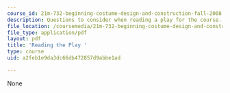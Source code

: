 ```yaml
---
course_id: 21m-732-beginning-costume-design-and-construction-fall-2008
description: Questions to consider when reading a play for the course.
file_location: /coursemedia/21m-732-beginning-costume-design-and-construction-fall-2008/a2feb1e9da3dc66db472857d9abbe1ad_play_q.pdf
file_type: application/pdf
layout: pdf
title: 'Reading the Play '
type: course
uid: a2feb1e9da3dc66db472857d9abbe1ad

---
```

None